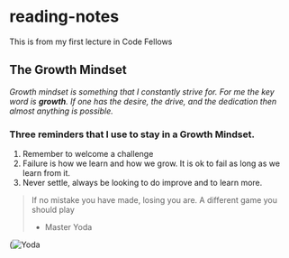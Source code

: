 # reading-notes
This is from my first lecture in Code Fellows

## The Growth Mindset

_Growth mindset is something that I constantly strive for.  For me the key word is **growth**.  If one has the desire, the drive, and the dedication then almost anything is possible._

### Three reminders that I use to stay in a Growth Mindset.

1. Remember to welcome a challenge
2. Failure is how we learn and how we grow.  It is ok to fail as long as we learn from it. 
3. Never settle, always be looking to do improve and to learn more.  

> If no mistake you have made, losing you are.  A different game you should play
> - Master Yoda

(![Yoda](https://user-images.githubusercontent.com/90275542/132396254-2129b566-2667-4c1a-a393-984f85689853.png)
